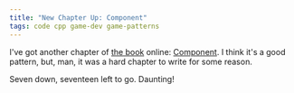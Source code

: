 ```yaml
---
title: "New Chapter Up: Component"
tags: code cpp game-dev game-patterns
---
```


I've got another chapter of [the book][gpp] online: [Component][]. I think it's
a good pattern, but, man, it was a hard chapter to write for some reason.

[gpp]: http://gameprogrammingpatterns.com/
[component]: http://gameprogrammingpatterns.com/component.html

Seven down, seventeen left to go. Daunting!
